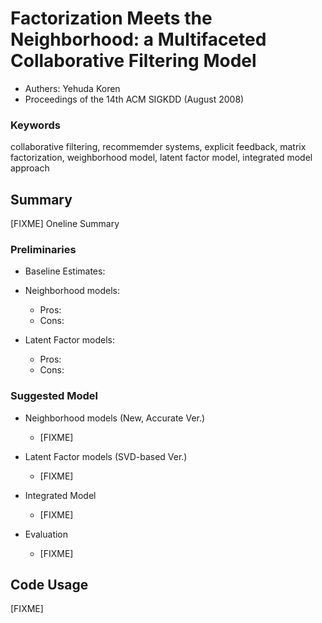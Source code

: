 Factorization Meets the Neighborhood: a Multifaceted Collaborative Filtering Model
========================================================================================

* Authers: Yehuda Koren
* Proceedings of the 14th ACM SIGKDD (August 2008)

### Keywords

collaborative filtering, recommemder systems, explicit feedback, matrix factorization, weighborhood model, latent factor model, integrated model approach


## Summary

[FIXME] Oneline Summary


### Preliminaries

* Baseline Estimates:

* Neighborhood models:
    - Pros:
    - Cons:

* Latent Factor models:
    - Pros:
    - Cons:


### Suggested Model

* Neighborhood models (New, Accurate Ver.)
    - [FIXME]

* Latent Factor models (SVD-based Ver.)
    - [FIXME]

* Integrated Model
    - [FIXME]

* Evaluation
    - [FIXME]


## Code Usage

[FIXME]
